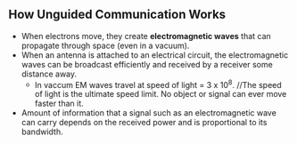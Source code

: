 ## How Unguided Communication Works
- When electrons move, they create **electromagnetic waves** that can propagate through space (even in a vacuum).
- When an antenna is attached to an electrical circuit, the electromagnetic waves can be broadcast efficiently and received by a receiver some distance away.
  - In vaccum EM waves travel at speed of light = 3 x 10<sup>8</sup>. //The speed of light is the ultimate speed limit. No object or signal can ever move faster than it.
- Amount of information that a signal such as an electromagnetic wave can carry depends on the received power and is proportional to its bandwidth.
